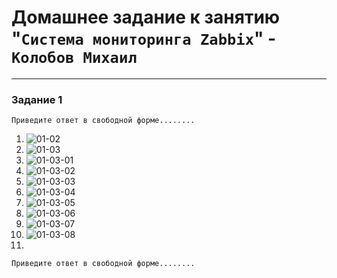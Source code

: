 # Домашнее задание к занятию "`Система мониторинга Zabbix`" - `Колобов Михаил`
---

### Задание 1

`Приведите ответ в свободной форме........`

1. ![01-02](01-02.PNG)
2. ![01-03](01-03.PNG)
3. ![01-03-01](01-03-01.PNG)
4. ![01-03-02](01-03-02.PNG)
5. ![01-03-03](01-03-03.PNG)
6. ![01-03-04](01-03-04.PNG)
7. ![01-03-05](01-03-05.PNG)
8. ![01-03-06](01-03-06.PNG)
9. ![01-03-07](01-03-07.PNG)
10. ![01-03-08](01-03-08.PNG)
11. 

`Приведите ответ в свободной форме........`
